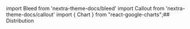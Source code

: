 import Bleed from 'nextra-theme-docs/bleed'
import Callout from 'nextra-theme-docs/callout'
import { Chart } from "react-google-charts";## Distribution

<Bleed>
  <Chart
    chartType="PieChart"
    data={[
      [ "Receivers", "Amount" ],
      [ "Sale", 15.60 ],
      [ "Team", 9 ],
      [ "Venture Round", 16.40 ],
      [ "Community", 11.2 ],
      [ "Treasury", 47.80 ]
    ]}
    options={{
      title: "$TWOX Tokenomics ",
      backgroundColor: '#ffffff',
      colors: ['#79F8DB', '#FDBF40', '#027FFF', '#FF1301', '#FBBF42', '#F1EBE2', '#EDE7DB'],
      legend: {textStyle: {color: 'white'}},
      pieHole: 0.4,
      titleTextStyle: { color: 'white' },
    }}
    width={"100%"}
    height={"600px"}
  />
</Bleed>
